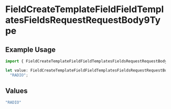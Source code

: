 # FieldCreateTemplateFieldFieldTemplatesFieldsRequestRequestBody9Type

## Example Usage

```typescript
import { FieldCreateTemplateFieldFieldTemplatesFieldsRequestRequestBody9Type } from "@documenso/sdk-typescript/models/operations";

let value: FieldCreateTemplateFieldFieldTemplatesFieldsRequestRequestBody9Type =
  "RADIO";
```

## Values

```typescript
"RADIO"
```